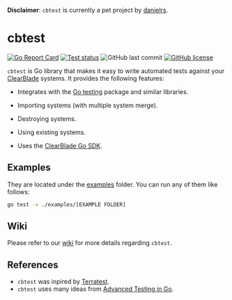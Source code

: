 [danielrs]: https://github.com/danielrs
[clearblade]: https://github.com/clearblade
[go-testing]: https://golang.org/pkg/testing/
[clearblade-go-sdk]: https://github.com/clearblade/Go-SDK

**Disclaimer**: `cbtest` is currently a pet project by [danielrs][danielrs].

# cbtest

[![Go Report Card](https://goreportcard.com/badge/github.com/clearblade/cbtest)](https://goreportcard.com/report/github.com/clearblade/cbtest)
[![Test status](https://github.com/clearblade/cbtest/workflows/tests/badge.svg?branch=master "test status")](https://github.com/clearblade/cbtest/actions)
![GitHub last commit](https://img.shields.io/github/last-commit/clearblade/cbtest)
[![GitHub license](https://img.shields.io/github/license/clearblade/cbtest)](LICENSE)

`cbtest` is Go library that makes it easy to write automated tests against your
[ClearBlade][clearblade] systems. It provides the following features:

- Integrates with the [Go testing][go-testing] package and similar libraries.

- Importing systems (with multiple system merge).

- Destroying systems.

- Using existing systems.

- Uses the [ClearBlade Go SDK][clearblade-go-sdk].

## Examples

They are located under the [examples](examples/) folder. You can run any of
them like follows:

```bash
go test -v ./examples/[EXAMPLE FOLDER]
```

## Wiki

[wiki]: https://github.com/ClearBlade/cbtest/wiki

Please refer to our [wiki][wiki] for more details regarding `cbtest`.

## References

[advanced-testing-in-go]: https://about.sourcegraph.com/go/advanced-testing-in-go/
[terratest]: https://github.com/gruntwork-io/terratest

- `cbtest` was inpired by [Terratest][terratest].
- `cbtest` uses many ideas from [Advanced Testing in Go][advanced-testing-in-go].
